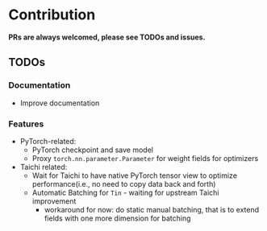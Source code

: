 # Contribution

**PRs are always welcomed, please see TODOs and issues.**

## TODOs

### Documentation

* Improve documentation

### Features

* PyTorch-related:
    * PyTorch checkpoint and save model
    * Proxy `torch.nn.parameter.Parameter` for weight fields for optimizers
* Taichi related:
    * Wait for Taichi to have native PyTorch tensor view to optimize performance(i.e., no need to copy data back and
        forth)
    * Automatic Batching for `Tin` - waiting for upstream Taichi improvement
        * workaround for now: do static manual batching, that is to extend fields with one more dimension for batching

